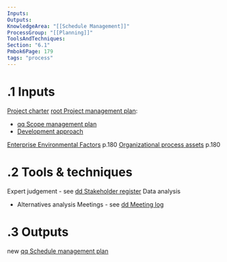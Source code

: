 ```yaml
---
Inputs:
Outputs:
KnowledgeArea: "[[Schedule Management]]"
ProcessGroup: "[[Planning]]"
ToolsAndTechniques:
Section: "6.1"
Pmbok6Page: 179
tags: "process"
---
```

# .1 Inputs 
[Project charter](Project%20charter.md)
[root Project management plan](root%20Project%20management%20plan.md):
* [qq Scope management plan](qq%20Scope%20management%20plan.md)
* [Development approach](Development%20approach.md)

[Enterprise Environmental Factors](Enterprise%20Environmental%20Factors.md) p.180
[Organizational process assets](Organizational%20process%20assets.md) p.180

# .2 Tools & techniques
Expert judgement - see [dd Stakeholder register](dd%20Stakeholder%20register.md)
Data analysis
* Alternatives analysis
Meetings - see [dd Meeting log](dd%20Meeting%20log.md)

# .3 Outputs
new [qq Schedule management plan](qq%20Schedule%20management%20plan.md)

